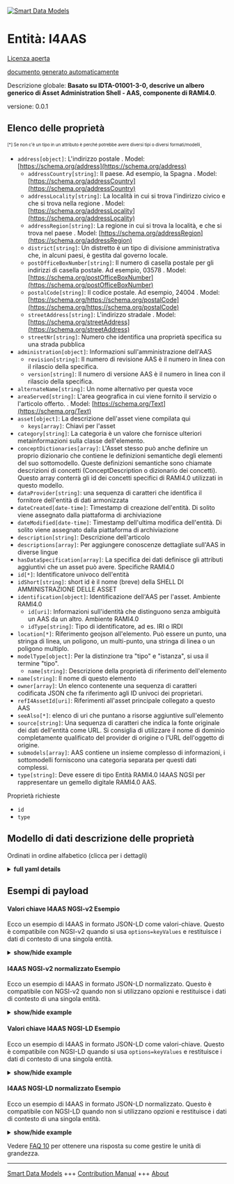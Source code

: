 <!-- 10-Header -->  
[![Smart Data Models](https://smartdatamodels.org/wp-content/uploads/2022/01/SmartDataModels_logo.png "Logo")](https://smartdatamodels.org)  
Entità: I4AAS  
=============<!-- /10-Header -->  
<!-- 15-License -->  
[Licenza aperta](https://github.com/smart-data-models//dataModel.AAS/blob/master/I4AAS/LICENSE.md)  
[documento generato automaticamente](https://docs.google.com/presentation/d/e/2PACX-1vTs-Ng5dIAwkg91oTTUdt8ua7woBXhPnwavZ0FxgR8BsAI_Ek3C5q97Nd94HS8KhP-r_quD4H0fgyt3/pub?start=false&loop=false&delayms=3000#slide=id.gb715ace035_0_60)  
<!-- /15-License -->  
<!-- 20-Description -->  
Descrizione globale: **Basato su IDTA-01001-3-0, descrive un albero generico di Asset Administration Shell - AAS, componente di RAMI4.0**.  
versione: 0.0.1  
<!-- /20-Description -->  
<!-- 30-PropertiesList -->  

## Elenco delle proprietà  

<sup><sub>[*] Se non c'è un tipo in un attributo è perché potrebbe avere diversi tipi o diversi formati/modelli</sub></sup>.  
- `address[object]`: L'indirizzo postale  . Model: [https://schema.org/address](https://schema.org/address)	- `addressCountry[string]`: Il paese. Ad esempio, la Spagna  . Model: [https://schema.org/addressCountry](https://schema.org/addressCountry)  
	- `addressLocality[string]`: La località in cui si trova l'indirizzo civico e che si trova nella regione  . Model: [https://schema.org/addressLocality](https://schema.org/addressLocality)  
	- `addressRegion[string]`: La regione in cui si trova la località, e che si trova nel paese  . Model: [https://schema.org/addressRegion](https://schema.org/addressRegion)  
	- `district[string]`: Un distretto è un tipo di divisione amministrativa che, in alcuni paesi, è gestita dal governo locale.    
	- `postOfficeBoxNumber[string]`: Il numero di casella postale per gli indirizzi di casella postale. Ad esempio, 03578  . Model: [https://schema.org/postOfficeBoxNumber](https://schema.org/postOfficeBoxNumber)  
	- `postalCode[string]`: Il codice postale. Ad esempio, 24004  . Model: [https://schema.org/https://schema.org/postalCode](https://schema.org/https://schema.org/postalCode)  
	- `streetAddress[string]`: L'indirizzo stradale  . Model: [https://schema.org/streetAddress](https://schema.org/streetAddress)  
	- `streetNr[string]`: Numero che identifica una proprietà specifica su una strada pubblica    
- `administration[object]`: Informazioni sull'amministrazione dell'AAS  	- `revision[string]`: Il numero di revisione AAS è il numero in linea con il rilascio della specifica.    
	- `version[string]`: Il numero di versione AAS è il numero in linea con il rilascio della specifica.    
- `alternateName[string]`: Un nome alternativo per questa voce  - `areaServed[string]`: L'area geografica in cui viene fornito il servizio o l'articolo offerto.  . Model: [https://schema.org/Text](https://schema.org/Text)- `asset[object]`: La descrizione dell'asset viene compilata qui  	- `keys[array]`: Chiavi per l'asset    
- `category[string]`: La categoria è un valore che fornisce ulteriori metainformazioni sulla classe dell'elemento.  - `conceptDictionaries[array]`: L'Asset stesso può anche definire un proprio dizionario che contiene le definizioni semantiche degli elementi del suo sottomodello. Queste definizioni semantiche sono chiamate descrizioni di concetti (ConceptDescription o dizionario dei concetti). Questo array conterrà gli id dei concetti specifici di RAMI4.0 utilizzati in questo modello.  - `dataProvider[string]`: una sequenza di caratteri che identifica il fornitore dell'entità di dati armonizzata  - `dateCreated[date-time]`: Timestamp di creazione dell'entità. Di solito viene assegnato dalla piattaforma di archiviazione  - `dateModified[date-time]`: Timestamp dell'ultima modifica dell'entità. Di solito viene assegnato dalla piattaforma di archiviazione  - `description[string]`: Descrizione dell'articolo  - `descriptions[array]`: Per aggiungere conoscenze dettagliate sull'AAS in diverse lingue  - `hasDataSpecification[array]`: La specifica dei dati definisce gli attributi aggiuntivi che un asset può avere. Specifiche RAMI4.0  - `id[*]`: Identificatore univoco dell'entità  - `idShort[string]`: short id è il nome (breve) della SHELL DI AMMINISTRAZIONE DELLE ASSET  - `identification[object]`: Identificazione dell'AAS per l'asset. Ambiente RAMI4.0  	- `id[uri]`: Informazioni sull'identità che distinguono senza ambiguità un AAS da un altro. Ambiente RAMI4.0    
	- `idType[string]`: Tipo di identificatore, ad es. IRI o IRDI    
- `location[*]`: Riferimento geojson all'elemento. Può essere un punto, una stringa di linea, un poligono, un multi-punto, una stringa di linea o un poligono multiplo.  - `modelType[object]`: Per la distinzione tra "tipo" e "istanza", si usa il termine "tipo".  	- `name[string]`: Descrizione della proprietà di riferimento dell'elemento    
- `name[string]`: Il nome di questo elemento  - `owner[array]`: Un elenco contenente una sequenza di caratteri codificata JSON che fa riferimento agli ID univoci dei proprietari.  - `refI4AssetId[uri]`: Riferimenti all'asset principale collegato a questo AAS  - `seeAlso[*]`: elenco di uri che puntano a risorse aggiuntive sull'elemento  - `source[string]`: Una sequenza di caratteri che indica la fonte originale dei dati dell'entità come URL. Si consiglia di utilizzare il nome di dominio completamente qualificato del provider di origine o l'URL dell'oggetto di origine.  - `submodels[array]`: AAS contiene un insieme complesso di informazioni, i sottomodelli forniscono una categoria separata per questi dati complessi.  - `type[string]`: Deve essere di tipo Entità RAMI4.0 I4AAS NGSI per rappresentare un gemello digitale RAMI4.0 AAS.  <!-- /30-PropertiesList -->  
<!-- 35-RequiredProperties -->  
Proprietà richieste  
- `id`  - `type`  <!-- /35-RequiredProperties -->  
<!-- 40-NotesYaml -->  
<!-- /40-NotesYaml -->  
<!-- 50-DataModelHeader -->  
## Modello di dati descrizione delle proprietà  
Ordinati in ordine alfabetico (clicca per i dettagli)  
<!-- /50-DataModelHeader -->  
<!-- 60-ModelYaml -->  
<details><summary><strong>full yaml details</strong></summary>    
```yaml  
I4AAS:    
  description: 'Based on IDTA-01001-3-0, describes a generic Asset Administration Shell - AAS - tree, component of the RAMI4.0'    
  properties:    
    address:    
      description: The mailing address    
      properties:    
        addressCountry:    
          description: 'The country. For example, Spain'    
          type: string    
          x-ngsi:    
            model: https://schema.org/addressCountry    
            type: Property    
        addressLocality:    
          description: 'The locality in which the street address is, and which is in the region'    
          type: string    
          x-ngsi:    
            model: https://schema.org/addressLocality    
            type: Property    
        addressRegion:    
          description: 'The region in which the locality is, and which is in the country'    
          type: string    
          x-ngsi:    
            model: https://schema.org/addressRegion    
            type: Property    
        district:    
          description: 'A district is a type of administrative division that, in some countries, is managed by the local government'    
          type: string    
          x-ngsi:    
            type: Property    
        postOfficeBoxNumber:    
          description: 'The post office box number for PO box addresses. For example, 03578'    
          type: string    
          x-ngsi:    
            model: https://schema.org/postOfficeBoxNumber    
            type: Property    
        postalCode:    
          description: 'The postal code. For example, 24004'    
          type: string    
          x-ngsi:    
            model: https://schema.org/https://schema.org/postalCode    
            type: Property    
        streetAddress:    
          description: The street address    
          type: string    
          x-ngsi:    
            model: https://schema.org/streetAddress    
            type: Property    
        streetNr:    
          description: Number identifying a specific property on a public street    
          type: string    
          x-ngsi:    
            type: Property    
      type: object    
      x-ngsi:    
        model: https://schema.org/address    
        type: Property    
    administration:    
      description: AAS administration information    
      properties:    
        revision:    
          description: AAS Revision number is the number in line with release of specification    
          type: string    
          x-ngsi:    
            type: Property    
        version:    
          description: AAS Version number is the number in line with release of specification    
          type: string    
          x-ngsi:    
            type: Property    
      required:    
        - version    
        - revision    
      type: object    
      x-ngsi:    
        type: Property    
    alternateName:    
      description: An alternative name for this item    
      type: string    
      x-ngsi:    
        type: Property    
    areaServed:    
      description: The geographic area where a service or offered item is provided    
      type: string    
      x-ngsi:    
        model: https://schema.org/Text    
        type: Property    
    asset:    
      description: The Asset descripton is filled here    
      properties:    
        keys:    
          description: Keys for the Asset    
          items:    
            - properties:    
                idType:    
                  description: 'Property. Type of the Identifier, eg.IRI or IRDI'    
                  type: string    
                index:    
                  description: Property. Index encodes the position in the original sequence    
                  type: integer    
                local:    
                  description: Property. It defines whether the asset is created locally or globally    
                  type: boolean    
                type:    
                  description: Property. Type (description) of the asset    
                  enum:    
                    - Asset    
                  type: string    
                value:    
                  description: Property. Here comes the id pointing to the definition of asset    
                  type: string    
              required:    
                - type    
                - local    
                - value    
                - index    
                - idType    
              type: object    
          type: array    
          x-ngsi:    
            type: Property    
      required:    
        - keys    
      type: object    
      x-ngsi:    
        type: Property    
    category:    
      description: The category is a value that gives further meta information w.r.t. to the class of the element    
      type: string    
      x-ngsi:    
        type: Property    
    conceptDictionaries:    
      description: The Asset itself can also define its own dictionary that contains semantic definitions of its submodel elements. These semantic definitions are called concept descriptions (ConceptDescription or concept dictionary). This array will contain ref ids to RAMI4.0 specific concepts used within this model    
      items:    
        properties:    
          type:    
            description: 'Link, url, reference or description of the specified I4.0 concept'    
            type: string    
            x-ngsi:    
              type: Property    
        type: object    
      type: array    
      x-ngsi:    
        type: Property    
    dataProvider:    
      description: A sequence of characters identifying the provider of the harmonised data entity    
      type: string    
      x-ngsi:    
        type: Property    
    dateCreated:    
      description: Entity creation timestamp. This will usually be allocated by the storage platform    
      format: date-time    
      type: string    
      x-ngsi:    
        type: Property    
    dateModified:    
      description: Timestamp of the last modification of the entity. This will usually be allocated by the storage platform    
      format: date-time    
      type: string    
      x-ngsi:    
        type: Property    
    description:    
      description: A description of this item    
      type: string    
      x-ngsi:    
        type: Property    
    descriptions:    
      description: For adding detailed knowldedge about the AAS in different languages    
      items:    
        properties:    
          language:    
            description: Substring identifying the language. Acronym according to ISO 639-1    
            type: string    
            x-ngsi:    
              type: Property    
          text:    
            description: The Description text is filled here    
            type: string    
            x-ngsi:    
              type: Property    
        required:    
          - language    
          - text    
        type: object    
      type: array    
      x-ngsi:    
        type: Property    
    hasDataSpecification:    
      description: Data specification defines the additional attributes an asset may have. RAMI4.0 specification    
      items:    
        properties:    
          type:    
            description: 'Link, url or descriptionof the specified data'    
            type: string    
            x-ngsi:    
              type: Property    
        type: object    
      type: array    
      x-ngsi:    
        type: Property    
    id:    
      anyOf:    
        - description: Identifier format of any NGSI entity    
          maxLength: 256    
          minLength: 1    
          pattern: ^[\w\-\.\{\}\$\+\*\[\]`|~^@!,:\\]+$    
          type: string    
          x-ngsi:    
            type: Property    
        - description: Identifier format of any NGSI entity    
          format: uri    
          type: string    
          x-ngsi:    
            type: Property    
      description: Unique identifier of the entity    
      x-ngsi:    
        type: Property    
    idShort:    
      description: short id is the (short) name of the ASSET ADMINISTRATION SHELL    
      type: string    
      x-ngsi:    
        type: Property    
    identification:    
      description: Identification of the AAS for the asset. RAMI4.0 environment    
      properties:    
        id:    
          description: 'Identity information that unambiguously distinguishes one AAS from another one. RAMI4.0 environmet '    
          format: uri    
          type: string    
          x-ngsi:    
            type: Property    
        idType:    
          description: 'Type of the Identifier, eg.IRI or IRDI'    
          type: string    
          x-ngsi:    
            type: Property    
      required:    
        - idType    
        - id    
      type: object    
      x-ngsi:    
        type: Property    
    location:    
      description: 'Geojson reference to the item. It can be Point, LineString, Polygon, MultiPoint, MultiLineString or MultiPolygon'    
      oneOf:    
        - description: Geojson reference to the item. Point    
          properties:    
            bbox:    
              items:    
                type: number    
              minItems: 4    
              type: array    
            coordinates:    
              items:    
                type: number    
              minItems: 2    
              type: array    
            type:    
              enum:    
                - Point    
              type: string    
          required:    
            - type    
            - coordinates    
          title: GeoJSON Point    
          type: object    
          x-ngsi:    
            type: GeoProperty    
        - description: Geojson reference to the item. LineString    
          properties:    
            bbox:    
              items:    
                type: number    
              minItems: 4    
              type: array    
            coordinates:    
              items:    
                items:    
                  type: number    
                minItems: 2    
                type: array    
              minItems: 2    
              type: array    
            type:    
              enum:    
                - LineString    
              type: string    
          required:    
            - type    
            - coordinates    
          title: GeoJSON LineString    
          type: object    
          x-ngsi:    
            type: GeoProperty    
        - description: Geojson reference to the item. Polygon    
          properties:    
            bbox:    
              items:    
                type: number    
              minItems: 4    
              type: array    
            coordinates:    
              items:    
                items:    
                  items:    
                    type: number    
                  minItems: 2    
                  type: array    
                minItems: 4    
                type: array    
              type: array    
            type:    
              enum:    
                - Polygon    
              type: string    
          required:    
            - type    
            - coordinates    
          title: GeoJSON Polygon    
          type: object    
          x-ngsi:    
            type: GeoProperty    
        - description: Geojson reference to the item. MultiPoint    
          properties:    
            bbox:    
              items:    
                type: number    
              minItems: 4    
              type: array    
            coordinates:    
              items:    
                items:    
                  type: number    
                minItems: 2    
                type: array    
              type: array    
            type:    
              enum:    
                - MultiPoint    
              type: string    
          required:    
            - type    
            - coordinates    
          title: GeoJSON MultiPoint    
          type: object    
          x-ngsi:    
            type: GeoProperty    
        - description: Geojson reference to the item. MultiLineString    
          properties:    
            bbox:    
              items:    
                type: number    
              minItems: 4    
              type: array    
            coordinates:    
              items:    
                items:    
                  items:    
                    type: number    
                  minItems: 2    
                  type: array    
                minItems: 2    
                type: array    
              type: array    
            type:    
              enum:    
                - MultiLineString    
              type: string    
          required:    
            - type    
            - coordinates    
          title: GeoJSON MultiLineString    
          type: object    
          x-ngsi:    
            type: GeoProperty    
        - description: Geojson reference to the item. MultiLineString    
          properties:    
            bbox:    
              items:    
                type: number    
              minItems: 4    
              type: array    
            coordinates:    
              items:    
                items:    
                  items:    
                    items:    
                      type: number    
                    minItems: 2    
                    type: array    
                  minItems: 4    
                  type: array    
                type: array    
              type: array    
            type:    
              enum:    
                - MultiPolygon    
              type: string    
          required:    
            - type    
            - coordinates    
          title: GeoJSON MultiPolygon    
          type: object    
          x-ngsi:    
            type: GeoProperty    
      x-ngsi:    
        type: GeoProperty    
    modelType:    
      description: 'For the distinction of ''type'' and ''instance'', the term ''kind'' is used'    
      properties:    
        name:    
          description: Description of the referenced property of the item    
          type: string    
          x-ngsi:    
            type: Property    
      required:    
        - name    
      type: object    
      x-ngsi:    
        type: Property    
    name:    
      description: The name of this item    
      type: string    
      x-ngsi:    
        type: Property    
    owner:    
      description: A List containing a JSON encoded sequence of characters referencing the unique Ids of the owner(s)    
      items:    
        anyOf:    
          - description: Identifier format of any NGSI entity    
            maxLength: 256    
            minLength: 1    
            pattern: ^[\w\-\.\{\}\$\+\*\[\]`|~^@!,:\\]+$    
            type: string    
            x-ngsi:    
              type: Property    
          - description: Identifier format of any NGSI entity    
            format: uri    
            type: string    
            x-ngsi:    
              type: Property    
        description: Unique identifier of the entity    
        x-ngsi:    
          type: Property    
      type: array    
      x-ngsi:    
        type: Property    
    refI4AssetId:    
      description: References the root Asset linked to this AAS    
      format: uri    
      type: string    
      x-ngsi:    
        type: Relationship    
    seeAlso:    
      description: list of uri pointing to additional resources about the item    
      oneOf:    
        - items:    
            format: uri    
            type: string    
          minItems: 1    
          type: array    
        - format: uri    
          type: string    
      x-ngsi:    
        type: Property    
    source:    
      description: 'A sequence of characters giving the original source of the entity data as a URL. Recommended to be the fully qualified domain name of the source provider, or the URL to the source object'    
      type: string    
      x-ngsi:    
        type: Property    
    submodels:    
      description: 'AAS contains complex set of informations, submodels provide a separate category for this complex data'    
      items:    
        description: It clearly identify the attribute of data    
        properties:    
          keys:    
            description: keys for the submodel    
            items:    
              properties:    
                idType:    
                  description: Identity information that unambiguously distinguishes one submodel from another one. Can be IRI or IRDI    
                  type: string    
                  x-ngsi:    
                    type: Property    
                index:    
                  description: Index encodes the position in the original sequence    
                  type: number    
                  x-ngsi:    
                    type: Property    
                local:    
                  description: It defines whether the submodel is created locally or globally    
                  type: boolean    
                  x-ngsi:    
                    type: Property    
                type:    
                  description: Type (description) of the submodel    
                  enum:    
                    - Submodel    
                  type: string    
                  x-ngsi:    
                    type: Property    
                value:    
                  description: The id of the submodel pointing to the definition of the Submodel    
                  type: string    
                  x-ngsi:    
                    type: Property    
              required:    
                - type    
                - local    
                - value    
                - index    
                - idType    
              type: object    
            type: array    
            x-ngsi:    
              type: Property    
        required:    
          - keys    
        type: object    
        x-ngsi:    
          type: Property    
      type: array    
      x-ngsi:    
        type: Property    
    type:    
      description: It has to be RAMI4.0 I4AAS NGSI Entity type to represent a RAMI4.0 AAS Digital Twin    
      enum:    
        - I4AAS    
      type: string    
      x-ngsi:    
        type: Property    
  required:    
    - id    
    - type    
  type: object    
  x-derived-from: https://industrialdigitaltwin.org/en/wp-content/uploads/sites/2/2023/04/IDTA-01001-3-0_SpecificationAssetAdministrationShell_Part1_Metamodel.pdf    
  x-disclaimer: 'Redistribution and use in source and binary forms, with or without modification, are permitted  provided that the license conditions are met. Copyleft (c) 2023 Contributors to Smart Data Models Program'    
  x-license-url: https://github.com/smart-data-models/dataModel.AAS/blob/master/I4AAS/LICENSE.md    
  x-model-schema: https://smart-data-models.github.io/dataModel.AAS/I4AAS/schema.json    
  x-model-tags: Corosect    
  x-version: 0.0.1    
```  
</details>    
<!-- /60-ModelYaml -->  
<!-- 70-MiddleNotes -->  
<!-- /70-MiddleNotes -->  
<!-- 80-Examples -->  
## Esempi di payload  
#### Valori chiave I4AAS NGSI-v2 Esempio  
Ecco un esempio di I4AAS in formato JSON-LD come valori-chiave. Questo è compatibile con NGSI-v2 quando si usa `options=keyValues` e restituisce i dati di contesto di una singola entità.  
<details><summary><strong>show/hide example</strong></summary>    
```json  
{  
  "id": "urn:ngsi-v2:RAMI40:I4AAS:MRobotVI:AASMRobotVI",  
  "type": "I4AAS",  
  "administration": {  
    "version": "1.0",  
    "revision": "1.0"  
  },  
  "asset": {  
    "keys": [  
      {  
        "type": "Asset",  
        "local": true,  
        "value": "urn:ngsi-v2:RAMI40:I4Asset:MRobotVI:AASMRobotVI",  
        "index": 0,  
        "idType": "IRI"  
      }  
    ]  
  },  
  "category": "CONSTANT",  
  "conceptDictionaries": [],  
  "descriptions": [  
    {  
      "language": "en",  
      "text": "AAS of AASMRobotVI"  
    }  
  ],  
  "hasDataSpecification": [],  
  "idShort": "AASMRobotVI",  
  "identification": {  
    "idType": "IRI",  
    "id": "urn:ngsi-v2:RAMI40:I4AAS:MRobotVI:AASMRobotVI"  
  },  
  "modelType": {  
    "name": "AssetAdministrationShell"  
  },  
  "refI4AssetId": "urn:ngsi-v2:RAMI40:I4Asset:MRobotVI:AASMRobotVI",  
  "submodels": [  
    {  
      "keys": [  
        {  
          "type": "Submodel",  
          "local": false,  
          "value": "urn:ngsi-v2:RAMI40:I4Submodel:OperationalCapability:AASMRobotVI",  
          "index": 0,  
          "idType": "IRI"  
        }  
      ]  
    },  
    {  
      "keys": [  
        {  
          "type": "Submodel",  
          "local": false,  
          "value": "urn:ngsi-v2:RAMI40:I4Submodel:AssetConditionMonitoring:AASMRobotVI",  
          "index": 0,  
          "idType": "IRI"  
        }  
      ]  
    },  
    {  
      "keys": [  
        {  
          "type": "Submodel",  
          "local": false,  
          "value": "urn:ngsi-v2:RAMI40:I4Submodel:TechnicalData:AASMRobotVI",  
          "index": 0,  
          "idType": "IRI"  
        }  
      ]  
    },  
    {  
      "keys": [  
        {  
          "type": "Submodel",  
          "local": false,  
          "value": "urn:ngsi-v2:RAMI40:I4Submodel:Nameplate:AASMRobotVI",  
          "index": 0,  
          "idType": "IRI"  
        }  
      ]  
    },  
    {  
      "keys": [  
        {  
          "type": "Submodel",  
          "local": false,  
          "value": "urn:ngsi-v2:RAMI40:I4Submodel:OperationalData:AASMRobotVI",  
          "index": 0,  
          "idType": "IRI"  
        }  
      ]  
    }  
  ]  
}  
```  
</details>  
#### I4AAS NGSI-v2 normalizzato Esempio  
Ecco un esempio di I4AAS in formato JSON-LD normalizzato. Questo è compatibile con NGSI-v2 quando non si utilizzano opzioni e restituisce i dati di contesto di una singola entità.  
<details><summary><strong>show/hide example</strong></summary>    
```json  
{  
  "id": "urn:ngsi-v2:RAMI40:I4AAS:MRobotVI:AASMRobotVI",  
  "type": "I4AAS",  
  "administration": {  
    "type": "StructuredValue",  
    "value": {  
      "version": "1.0",  
      "revision": "1.0"  
    }  
  },  
  "asset": {  
    "type": "StructuredValue",  
    "value": {  
      "keys": [  
        {  
          "type": "Asset",  
          "local": true,  
          "value": "urn:ngsi-v2:RAMI40:I4Asset:MRobotVI:AASMRobotVI",  
          "index": 0,  
          "idType": "IRI"  
        }  
      ]  
    }  
  },  
  "category": {  
    "type": "Text",  
    "value": "CONSTANT"  
  },  
  "conceptDictionaries": {  
    "type": "array",  
    "value": []  
  },  
  "descriptions": {  
    "type": "array",  
    "value": [  
      {  
        "language": "en",  
        "text": "AAS of AASMRobotVI"  
      }  
    ]  
  },  
  "hasDataSpecification": {  
    "type": "array",  
    "value": []  
  },  
  "idShort": {  
    "type": "Text",  
    "value": "AASMRobotVI"  
  },  
  "identification": {  
    "type": "StructuredValue",  
    "value": {  
      "idType": "IRI",  
      "id": "urn:ngsi-v2:RAMI40:I4AAS:MRobotVI:AASMRobotVI"  
    }  
  },  
  "modelType": {  
    "type": "StructuredValue",  
    "value": {  
      "name": "AssetAdministrationShell"  
    }  
  },  
  "refI4AssetId": {  
    "type": "Text",  
    "value": "urn:ngsi-v2:RAMI40:I4Asset:MRobotVI:AASMRobotVI"  
  },  
  "submodels": {  
    "type": "array",  
    "value": [  
      {  
        "keys": [  
          {  
            "type": "Submodel",  
            "local": false,  
            "value": "urn:ngsi-v2:RAMI40:I4Submodel:OperationalCapability:AASMRobotVI",  
            "index": 0,  
            "idType": "IRI"  
          }  
        ]  
      },  
      {  
        "keys": [  
          {  
            "type": "Submodel",  
            "local": false,  
            "value": "urn:ngsi-v2:RAMI40:I4Submodel:AssetConditionMonitoring:AASMRobotVI",  
            "index": 0,  
            "idType": "IRI"  
          }  
        ]  
      },  
      {  
        "keys": [  
          {  
            "type": "Submodel",  
            "local": false,  
            "value": "urn:ngsi-v2:RAMI40:I4Submodel:TechnicalData:AASMRobotVI",  
            "index": 0,  
            "idType": "IRI"  
          }  
        ]  
      },  
      {  
        "keys": [  
          {  
            "type": "Submodel",  
            "local": false,  
            "value": "urn:ngsi-v2:RAMI40:I4Submodel:Nameplate:AASMRobotVI",  
            "index": 0,  
            "idType": "IRI"  
          }  
        ]  
      },  
      {  
        "keys": [  
          {  
            "type": "Submodel",  
            "local": false,  
            "value": "urn:ngsi-v2:RAMI40:I4Submodel:OperationalData:AASMRobotVI",  
            "index": 0,  
            "idType": "IRI"  
          }  
        ]  
      }  
    ]  
  }  
}  
```  
</details>  
#### Valori chiave I4AAS NGSI-LD Esempio  
Ecco un esempio di I4AAS in formato JSON-LD come valori-chiave. Questo è compatibile con NGSI-LD quando si usa `options=keyValues` e restituisce i dati di contesto di una singola entità.  
<details><summary><strong>show/hide example</strong></summary>    
```json  
{  
  "id": "urn:ngsi-v2:RAMI40:I4AAS:MRobotVI:AASMRobotVI",  
  "type": "I4AAS",  
  "administration": {  
    "version": "1.0",  
    "revision": "1.0"  
  },  
  "asset": {  
    "keys": [  
      {  
        "type": "Asset",  
        "local": true,  
        "value": "urn:ngsi-v2:RAMI40:I4Asset:MRobotVI:AASMRobotVI",  
        "index": 0,  
        "idType": "IRI"  
      }  
    ]  
  },  
  "category": "CONSTANT",  
  "conceptDictionaries": [],  
  "descriptions": [  
    {  
      "language": "en",  
      "text": "AAS of AASMRobotVI"  
    }  
  ],  
  "hasDataSpecification": [],  
  "idShort": "AASMRobotVI",  
  "identification": {  
    "idType": "IRI",  
    "id": "urn:ngsi-v2:RAMI40:I4AAS:MRobotVI:AASMRobotVI"  
  },  
  "modelType": {  
    "name": "AssetAdministrationShell"  
  },  
  "refI4AssetId": "urn:ngsi-v2:RAMI40:I4Asset:MRobotVI:AASMRobotVI",  
  "submodels": [  
    {  
      "keys": [  
        {  
          "type": "Submodel",  
          "local": false,  
          "value": "urn:ngsi-v2:RAMI40:I4Submodel:OperationalCapability:AASMRobotVI",  
          "index": 0,  
          "idType": "IRI"  
        }  
      ]  
    },  
    {  
      "keys": [  
        {  
          "type": "Submodel",  
          "local": false,  
          "value": "urn:ngsi-v2:RAMI40:I4Submodel:AssetConditionMonitoring:AASMRobotVI",  
          "index": 0,  
          "idType": "IRI"  
        }  
      ]  
    },  
    {  
      "keys": [  
        {  
          "type": "Submodel",  
          "local": false,  
          "value": "urn:ngsi-v2:RAMI40:I4Submodel:TechnicalData:AASMRobotVI",  
          "index": 0,  
          "idType": "IRI"  
        }  
      ]  
    },  
    {  
      "keys": [  
        {  
          "type": "Submodel",  
          "local": false,  
          "value": "urn:ngsi-v2:RAMI40:I4Submodel:Nameplate:AASMRobotVI",  
          "index": 0,  
          "idType": "IRI"  
        }  
      ]  
    },  
    {  
      "keys": [  
        {  
          "type": "Submodel",  
          "local": false,  
          "value": "urn:ngsi-v2:RAMI40:I4Submodel:OperationalData:AASMRobotVI",  
          "index": 0,  
          "idType": "IRI"  
        }  
      ]  
    }  
  ],  
  "@context": [  
    "https://smart-data-models.github.io/dataModel.AAS/context.jsonld"  
  ]  
}  
```  
</details>  
#### I4AAS NGSI-LD normalizzato Esempio  
Ecco un esempio di I4AAS in formato JSON-LD normalizzato. Questo è compatibile con NGSI-LD quando non si utilizzano opzioni e restituisce i dati di contesto di una singola entità.  
<details><summary><strong>show/hide example</strong></summary>    
```json  
{  
  "id": "urn:ngsi-v2:RAMI40:I4AAS:MRobotVI:AASMRobotVI",  
  "type": "I4AAS",  
  "administration": {  
    "type": "Property",  
    "value": {  
      "version": "1.0",  
      "revision": "1.0"  
    }  
  },  
  "asset": {  
    "type": "Property",  
    "value": {  
      "keys": [  
        {  
          "type": "Asset",  
          "local": true,  
          "value": "urn:ngsi-v2:RAMI40:I4Asset:MRobotVI:AASMRobotVI",  
          "index": 0,  
          "idType": "IRI"  
        }  
      ]  
    }  
  },  
  "category": {  
    "type": "Property",  
    "value": "CONSTANT"  
  },  
  "conceptDictionaries": {  
    "type": "Property",  
    "value": []  
  },  
  "descriptions": {  
    "type": "Property",  
    "value": [  
      {  
        "language": "en",  
        "text": "AAS of AASMRobotVI"  
      }  
    ]  
  },  
  "hasDataSpecification": {  
    "type": "Property",  
    "value": []  
  },  
  "idShort": {  
    "type": "Property",  
    "value": "AASMRobotVI"  
  },  
  "identification": {  
    "type": "Property",  
    "value": {  
      "idType": "IRI",  
      "id": "urn:ngsi-v2:RAMI40:I4AAS:MRobotVI:AASMRobotVI"  
    }  
  },  
  "modelType": {  
    "type": "Property",  
    "value": {  
      "name": "AssetAdministrationShell"  
    }  
  },  
  "refI4AssetId": {  
    "type": "Property",  
    "value": "urn:ngsi-v2:RAMI40:I4Asset:MRobotVI:AASMRobotVI"  
  },  
  "submodels": {  
    "type": "Property",  
    "value": [  
      {  
        "keys": [  
          {  
            "type": "Submodel",  
            "local": false,  
            "value": "urn:ngsi-v2:RAMI40:I4Submodel:OperationalCapability:AASMRobotVI",  
            "index": 0,  
            "idType": "IRI"  
          }  
        ]  
      },  
      {  
        "keys": [  
          {  
            "type": "Submodel",  
            "local": false,  
            "value": "urn:ngsi-v2:RAMI40:I4Submodel:AssetConditionMonitoring:AASMRobotVI",  
            "index": 0,  
            "idType": "IRI"  
          }  
        ]  
      },  
      {  
        "keys": [  
          {  
            "type": "Submodel",  
            "local": false,  
            "value": "urn:ngsi-v2:RAMI40:I4Submodel:TechnicalData:AASMRobotVI",  
            "index": 0,  
            "idType": "IRI"  
          }  
        ]  
      },  
      {  
        "keys": [  
          {  
            "type": "Submodel",  
            "local": false,  
            "value": "urn:ngsi-v2:RAMI40:I4Submodel:Nameplate:AASMRobotVI",  
            "index": 0,  
            "idType": "IRI"  
          }  
        ]  
      },  
      {  
        "keys": [  
          {  
            "type": "Submodel",  
            "local": false,  
            "value": "urn:ngsi-v2:RAMI40:I4Submodel:OperationalData:AASMRobotVI",  
            "index": 0,  
            "idType": "IRI"  
          }  
        ]  
      }  
    ]  
  },  
  "@context": [  
    "https://smart-data-models.github.io/dataModel.AAS/context.jsonld"  
  ]  
}  
```  
</details><!-- /80-Examples -->  
<!-- 90-FooterNotes -->  
<!-- /90-FooterNotes -->  
<!-- 95-Units -->  
Vedere [FAQ 10](https://smartdatamodels.org/index.php/faqs/) per ottenere una risposta su come gestire le unità di grandezza.  
<!-- /95-Units -->  
<!-- 97-LastFooter -->  
---  
[Smart Data Models](https://smartdatamodels.org) +++ [Contribution Manual](https://bit.ly/contribution_manual) +++ [About](https://bit.ly/Introduction_SDM)<!-- /97-LastFooter -->  

